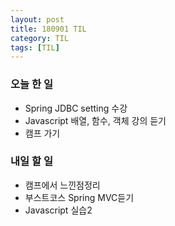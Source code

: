 ```yaml
---
layout: post
title: 180901 TIL 
category: TIL
tags: [TIL]
---
```


### 오늘 한 일
 - Spring JDBC setting 수강
 - Javascript 배열, 함수, 객체 강의 듣기
 - 캠프 가기


### 내일 할 일 
- 캠프에서 느낀점정리
- 부스트코스 Spring MVC듣기
- Javascript 실습2